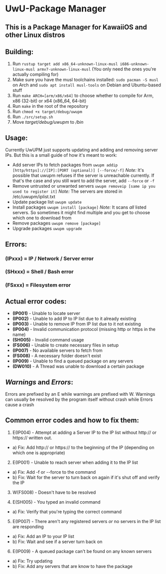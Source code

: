 # UwU-Package Manager

## This is a Package Manager for KawaiiOS and other Linux distros

## Building:
1. Run `rustup target add x86_64-unknown-linux-musl i686-unknown-linux-musl armv7-unknown-linux-musl` (You only need the ones you're actually compiling for)
1. Make sure you have the musl toolchains installed: `sudo pacman -S musl` on Arch and `sudo apt install musl-tools` on Debian and Ubuntu-based stuff
1. Run `make ARCH=[arm/x86/x64]` to choose whether to compile for Arm, x86 (32-bit) or x64 (x86_64, 64-bit)
1. Run `make` in the root of the repository
1. Run `chmod +x target/debug/uwupm`
1. Run `./src/setup.sh`
1. Move *target/debug/uwupm* to */bin*

## Usage:
Currently UwUPM just supports updating and adding and removing server IPs. But this is a small guide of how it's meant to work:
- Add server IPs to fetch packages from     `uwupm addip [http/https]://[IP]:[PORT (optional)] [--force/-f]` *Note:* It's possible that uwupm refuses if the server is unreachable currently. If that's the case and you still want to add the server, add `--force` or `-f` 
- Remove untrusted or unwanted servers      `uwupm removeip [same ip you used to register it]`
*Note:* The servers are stored in /etc/uwupm/iplist.txt
- Update package list                       `uwupm update`
- Install packages                          `uwupm install [package]`   *Note:* It scans *all* listed servers. So sometimes it might find multiple and you get to choose which one to download from
- Remove packages                           `uwupm remove [package]`
- Upgrade packages                          `uwupm upgrade`

## Errors:

### (IPxxx) = IP / Network / Server error
### (SHxxx) = Shell / Bash error
### (FSxxx) = Filesystem error

## Actual error codes:

- **(IP001)** - Unable to locate server
- **(IP002)** - Unable to add IP to IP list due to it already existing
- **(IP003)** - Unable to remove IP from IP list due to it not existing
- **(IP004)** - Invalid communication protocol (missing http or https in the name)
- **(SH005)** - Invalid command usage
- **(FS006)** - Unable to create necessary files in setup
- **(IP007)** - No available servers to fetch from
- **(FS008)** - A necessary folder doesn't exist
- **(IP009)** - Unable to find a queued package on any servers
- **(DW010)** - A Thread was unable to download a certain package


## *Warnings* and *Errors*:
Errors are prefixed by an E while warnings are prefixed with W. Warnings can usually be resolved by the program itself without crash while Errors cause a crash

## Common error codes and how to fix them:
1. E(IP004) - Attempt at adding a Server IP to the IP list without http:// or https:// written out. 
- a) Fix: Add http:// or https:// to the beginning of the IP (depending on which one is appropriate)

2. E(IP001) - Unable to reach server when adding it to the IP list
- a) Fix: Add -f or --force to the command
- b) Fix: Wait for the server to turn back on again if it's shut off and verify the IP

3. W(FS008) - Doesn't have to be resolved

4. E(SH005) - You typed an invalid command
- a) Fix: Verify that you're typing the correct command

5. E(IP007) - There aren't any registered servers *or* no servers in the IP list are responding
- a) Fix: Add an IP to your IP list
- b) Fix: Wait and see if a server turn back on

6. E(IP009) - A queued package can't be found on any known servers 
- a) Fix: Try updating
- b) Fix: Add any servers that are know to have the package
